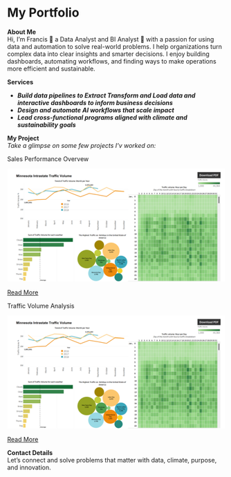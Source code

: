 # My Portfolio
**About Me**  
Hi, I’m Francis 🙋 a Data Analyst and BI Analyst 🤖 with a passion for using data and automation to solve real-world problems.
I help organizations turn complex data into clear insights and smarter decisions. I enjoy building dashboards, automating workflows, and finding ways to make operations more efficient and sustainable.

**Services**  
- ***Build data pipelines to Extract Transform and Load data and interactive dashboards to inform business decisions***  
- ***Design and automate AI workflows that scale impact***  
- ***Lead cross-functional programs aligned with climate and sustainability goals***

**My Project**  
*Take a glimpse on some few projects I'v worked on:*

Sales Performance Overvew

![image](Dashboard.png)

[Read More](https://github.com/Partron1/Sales_performance)

Traffic Volume Analysis

![Dashboard](Dashboard.png)

[Read More](https://github.com/Partron1/Tableau_Hands-on_Project)

**Contact Details**  
Let’s connect and solve problems that matter with data, climate, purpose, and innovation.
